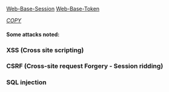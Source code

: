 [Web-Base-Session](https://miro.medium.com/max/1400/1*Hg1gUTXN5E3Nrku0jWCRow.png)
[Web-Base-Token](https://miro.medium.com/max/1400/1*PDry-Wb8JRquwnikIbJOJQ.png)

_[COPY](https://medium.com/@sherryhsu/session-vs-token-based-authentication-11a6c5ac45e4#:~:text=Session%20based%20authentication%3A%20Because%20the,stored%20on%20the%20client%20side.)_

#### Some attacks noted:

### XSS (Cross site scripting)

### CSRF (Cross-site request Forgery - Session ridding)

### SQL injection
